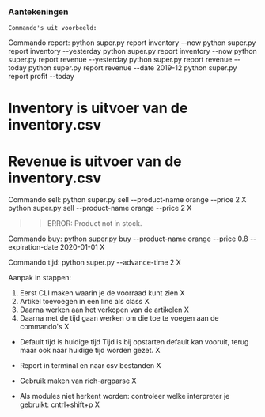 ### Aantekeningen 
    Commando's uit voorbeeld:

Commando report:
python super.py report inventory --now
python super.py report inventory --yesterday
python super.py report inventory --now
python super.py report revenue --yesterday
python super.py report revenue --today
python super.py report revenue --date 2019-12
python super.py report profit --today

# Inventory is uitvoer van de inventory.csv
# Revenue is uitvoer van de inventory.csv

Commando sell:
python super.py sell --product-name orange --price 2 X
python super.py sell --product-name orange --price 2 X
>> ERROR: Product not in stock. 

Commando buy:
python super.py buy --product-name orange --price 0.8 --expiration-date 2020-01-01 X

Commando tijd:
python super.py --advance-time 2 X

Aanpak in stappen:
 1. Eerst CLI maken waarin je de voorraad kunt zien X
 2. Artikel toevoegen in een line als class  X
 3. Daarna werken aan het verkopen van de artikelen X
 4. Daarna met de tijd gaan werken om die toe te voegen aan de commando's X

-  Default tijd is huidige tijd 
 Tijd is bij opstarten default kan vooruit, terug maar ook naar huidige tijd worden gezet. X

- Report in terminal en naar csv bestanden X
 
- Gebruik maken van rich-argparse X

- Als modules niet herkent worden: controleer welke interpreter je gebruikt: cntrl+shift+p X